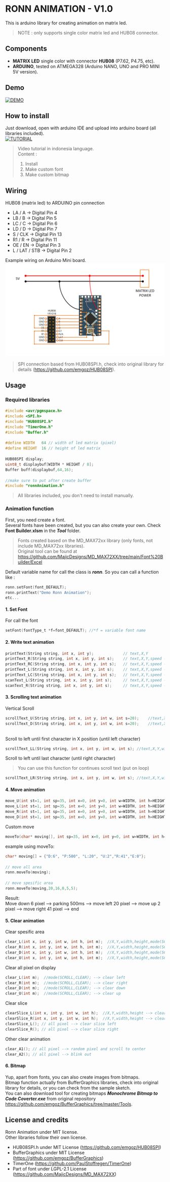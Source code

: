 # RONN ANIMATION - V1.0
This is arduino library for creating animation on matrix led.  
> NOTE : only supports single color matrix led and HUB08 connector.

## Components
- **MATRIX LED** single color with connector **HUB08** (P7.62, P4.75, etc). 
- **ARDUINO**, tested on ATMEGA328 (Arduino NANO, UNO and PRO MINI 5V version).

## Demo
[![DEMO](http://img.youtube.com/vi/jYppBStfILE/0.jpg)](https://youtu.be/jYppBStfILE)

## How to install
Just download, open with arduino IDE and upload into arduino board (all libraries included).  
[![TUTORIAL](http://img.youtube.com/vi/RXkWcjTcCjA/0.jpg)](https://youtu.be/RXkWcjTcCjA)
>Video tutorial in indonesia language.  
>Content :  
>1. Install
>2. Make custom font
>3. Make custom bitmap

## Wiring
HUB08 (matrix led) to ARDUINO pin connection
 - LA / A    -> Digital Pin 4
 - LB / B    -> Digital Pin 5
 - LC / C    -> Digital Pin 6
 - LD / D    -> Digital Pin 7
 - S / CLK   -> Digital Pin 13
 - R1 / R    -> Digital Pin 11
 - OE / EN   -> Digital Pin 3
 - L / LAT / STB -> Digital Pin 2

Example wiring on Arduino Mini board.
![Wiring](Tool/wiring.png)

> SPI connection based from HUB08SPI.h, check into original library for details (https://github.com/emgoz/HUB08SPI).

## Usage
### Required libraries
~~~C
#include <avr/pgmspace.h>
#include <SPI.h>
#include "HUB08SPI.h"
#include "TimerOne.h"
#include "Buffer.h"

#define WIDTH   64 // width of led matrix (pixel)
#define HEIGHT  16 // height of led matrix

HUB08SPI display;
uint8_t displaybuf[WIDTH * HEIGHT / 8];
Buffer buff(displaybuf,64,16);

//make sure to put after create buffer
#include "ronnAnimation.h" 
~~~
> All libraries included, you don't need to install manually.



### Animation function
First, you need create a font.  
Several fonts have been created, but you can also create your own. Check **Font Builder.xlsm** in the ***Tool*** folder.
> Fonts created based on the MD_MAX72xx library (only fonts, not include MD_MAX72xx libraries).  
> Original tool can be found at https://github.com/MajicDesigns/MD_MAX72XX/tree/main/Font%20Builder/Excel

Default variable name for call the class is ***ronn***. So you can call a function like :
```C
ronn.setFont(font_DEFAULT);
ronn.printText("Demo Ronn Animation");
etc...
```
#### 1. Set Font
For call the font
```C
setFont(fontType_t *f=font_DEFAULT); //*f = variable font name
```
#### 2. Write text animation
```C
printText(String string, int x, int y);   			// text,X,Y
printText_R(String string, int x, int y, int s);  	// text,X,Y,speed --> print right with delay animation
printText_RC(String string, int x, int y, int s);  	// text,X,Y,speed --> print right with delay and cursor animation
printText_L(String string, int x, int y, int s);  	// text,X,Y,speed --> print left with delay animation
printText_LC(String string, int x, int y, int s);  	// text,X,Y,speed --> print left with delay and cursor animation 
scanText_L(String string, int x, int y, int s);  	// text,X,Y,speed --> scan left animation
scanText_R(String string, int x, int y, int s);  	// text,X,Y,speed --> scan right animation
```

#### 3. Scrolling text animation
Vertical Scroll
```C
scrollText_U(String string, int x, int y, int w, int s=20);    //text,X,Y,width,speed --> scroll text up
scrollText_D(String string, int x, int y, int w, int s=20);    //text,X,Y,width,speed --> scroll text down
	
```
Scroll to left until first character in X position (until left character)
```C
scrollText_LL(String string, int x, int y, int w, int s); //text,X,Y,width,speed (height auto from font height)
```
Scroll to left until last character (until right character)
> You can use this function for continues scroll text (put on loop)
```C
scrollText_LR(String string, int x, int y, int w, int s); //text,X,Y,width,speed (height auto from font height)
```

#### 4. Move animation
```C
move_U(int st=1, int sp=35, int x=0, int y=0, int w=WIDTH, int h=HEIGHT); //step,speed,X,Y,width,height --> move up
move_L(int st=1, int sp=35, int x=0, int y=0, int w=WIDTH, int h=HEIGHT); //step,speed,X,Y,width,height --> move left
move_R(int st=1, int sp=35, int x=0, int y=0, int w=WIDTH, int h=HEIGHT); //step,speed,X,Y,width,height --> move right
move_D(int st=1, int sp=35, int x=0, int y=0, int w=WIDTH, int h=HEIGHT); //step,speed,X,Y,width,height --> move down
```
Custom move
```C
moveTo(char* moving[], int sp=35, int x=0, int y=0, int w=WIDTH, int h=HEIGHT); //array direction & step,speed,X,Y,width,height
```
example using moveTo:
```C
char* moving[] = {"D:6", "P:500", "L:20", "U:2","R:41","E:0"};

// move all area
ronn.moveTo(moving);

// move spesific area
ronn.moveTo(moving,20,16,0,5,5);

```
Result:  
Move down 6 pixel --> parking 500ms --> move left 20 pixel --> move up 2 pixel --> move right 41 pixel --> end


#### 5. Clear animation
Clear spesific area
```C
clear_L(int x, int y, int w, int h, int m);  //X,Y,width,height,mode(SCROLL,CLEAR) --> clear left
clear_R(int x, int y, int w, int h, int m);  //X,Y,width,height,mode(SCROLL,CLEAR) --> clear right
clear_D(int x, int y, int w, int h, int m);  //X,Y,width,height,mode(SCROLL,CLEAR) --> clear down
clear_U(int x, int y, int w, int h, int m);  //X,Y,width,height,mode(SCROLL,CLEAR) --> clear up 
```

Clear all pixel on display
```C
clear_L(int m);  //mode(SCROLL,CLEAR); --> clear left
clear_R(int m);  //mode(SCROLL,CLEAR); --> clear right
clear_D(int m);  //mode(SCROLL,CLEAR); --> clear down
clear_U(int m);  //mode(SCROLL,CLEAR); --> clear up
```

Clear slice
```C
clearSlice_L(int x, int y, int w, int h);  //X,Y,width,height --> clear slice left
clearSlice_R(int x, int y, int w, int h);  //X,Y,width,height --> clear slice right
clearSlice_L(); // all pixel --> clear slice left
clearSlice_R(); // all pixel --> clear slice right
```

Other clear animation
```C
clear_A1(); // all pixel --> random pixel and scroll to center
clear_A2(); // all pixel --> blink out
```

#### 6. Bitmap
Yup, apart from fonts, you can also create images from bitmaps.  
Bitmap function actually from BufferGraphics libraries, check into original library for details, or you can check from the sample sketch.  
You can also download tool for creating bitmaps ***Monochrome Bitmap to Code Coverter.exe*** from original repository https://github.com/emgoz/BufferGraphics/tree/master/Tools.

## License and credits
Ronn Animation under MIT license.  
Other libraries follow their own license.
- HUB08SPI.h under MIT License (https://github.com/emgoz/HUB08SPI)
- BufferGraphics under MIT License (https://github.com/emgoz/BufferGraphics)
- TimerOne (https://github.com/PaulStoffregen/TimerOne)
- Part of font under LGPL-2.1 License (https://github.com/MajicDesigns/MD_MAX72XX)



	
